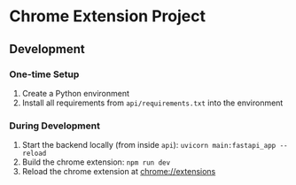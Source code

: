 # Chrome Extension Project

## Development

### One-time Setup

1. Create a Python environment
2. Install all requirements from `api/requirements.txt` into the environment

### During Development

1. Start the backend locally (from inside `api`): `uvicorn main:fastapi_app --reload`
2. Build the chrome extension: `npm run dev`
3. Reload the chrome extension at [chrome://extensions]()
